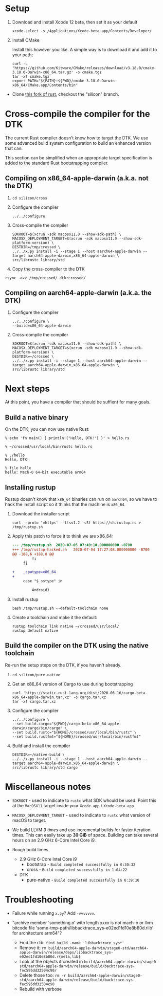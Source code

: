 # Setup

1. Download and install Xcode 12 beta, then set it as your default

    ```
    xcode-select -s /Applications/Xcode-beta.app/Contents/Developer/
    ```

1. Install CMake

    Install this however you like. A simple way is to download it and add it to your path;

    ```
    curl -L 'https://github.com/Kitware/CMake/releases/download/v3.18.0/cmake-3.18.0-Darwin-x86_64.tar.gz' -o cmake.tgz
    tar -xf cmake.tgz
    export PATH="${PATH}:${PWD}/cmake-3.18.0-Darwin-x86_64/CMake.app/Contents/bin"
    ```

- Clone [this fork of rust][fork], checkout the "silicon" branch.

[fork]: https://github.com/shepmaster/rust

# Cross-compile the compiler for the DTK

The current Rust compiler doesn't know how to target the DTK. We use
some advanced build system configuration to build an enhanced version
that can.

This section can be simplified when an appropriate target
specification is added to the standard Rust bootstrapping compiler.

## Compiling on x86_64-apple-darwin (a.k.a. not the DTK)

1. `cd silicon/cross`

1. Configure the compiler

    ```
    ../../configure
    ```

1. Cross-compile the compiler

    ```
    SDKROOT=$(xcrun -sdk macosx11.0 --show-sdk-path) \
    MACOSX_DEPLOYMENT_TARGET=$(xcrun -sdk macosx11.0 --show-sdk-platform-version) \
    DESTDIR=/tmp/crossed \
    ../../x.py install -i --stage 1 --host aarch64-apple-darwin --target aarch64-apple-darwin,x86_64-apple-darwin \
    src/librustc library/std
    ```

1. Copy the cross-compiler to the DTK

```
rsync -avz /tmp/crossed/ dtk:crossed/
```

## Compiling on aarch64-apple-darwin (a.k.a. the DTK)

1. Configure the compiler

    ```
    ../../configure \
    --build=x86_64-apple-darwin
    ```

1. Cross-compile the compiler

    ```
    SDKROOT=$(xcrun -sdk macosx11.0 --show-sdk-path) \
    MACOSX_DEPLOYMENT_TARGET=$(xcrun -sdk macosx11.0 --show-sdk-platform-version) \
    DESTDIR=~/crossed \
    ../../x.py install -i --stage 1 --host aarch64-apple-darwin --target aarch64-apple-darwin,x86_64-apple-darwin \
    src/librustc library/std
    ```

# Next steps

At this point, you have a compiler that should be suffient for many goals.

## Build a native binary

On the DTK, you can now use native Rust:

```
% echo 'fn main() { println!("Hello, DTK!") }' > hello.rs

% ~/crossed/usr/local/bin/rustc hello.rs

% ./hello
Hello, DTK!

% file hello
hello: Mach-O 64-bit executable arm64
```

## Installing rustup

Rustup doesn't know that `x86_64` binaries can run on `aarch64`, so we
have to hack the install script so it thinks that the machine is
`x86_64`.

1. Download the installer script

    ```
    curl --proto '=https' --tlsv1.2 -sSf https://sh.rustup.rs > /tmp/rustup.sh
    ```

1. Apply this patch to force it to think we are x86_64:

    ```diff
    --- /tmp/rustup.sh  2020-07-05 07:49:10.000000000 -0700
    +++ /tmp/rustup-hacked.sh   2020-07-04 17:27:08.000000000 -0700
    @@ -188,6 +188,8 @@
             fi
         fi

    +    _cputype=x86_64
    +
         case "$_ostype" in

             Android)
    ```

1. Install rustup

    ```
    bash /tmp/rustup.sh --default-toolchain none
    ```

1. Create a toolchain and make it the default:

    ```
    rustup toolchain link native ~/crossed/usr/local/
    rustup default native
    ```

## Build the compiler on the DTK using the native toolchain

Re-run the setup steps on the DTK, if you haven't already.

1. `cd silicon/pure-native`

1. Get an x86_64 version of Cargo to use during bootstrapping

    ```
    curl 'https://static.rust-lang.org/dist/2020-06-16/cargo-beta-x86_64-apple-darwin.tar.xz' -o cargo.tar.xz
    tar -xf cargo.tar.xz
    ```

1. Configure the compiler

    ```
    ../../configure \
    --set build.cargo="${PWD}/cargo-beta-x86_64-apple-darwin/cargo/bin/cargo" \
    --set build.rustc="${HOME}/crossed/usr/local/bin/rustc" \
    --set build.rustfmt="${HOME}/crossed/usr/local/bin/rustfmt"
    ```

1. Build and install the compiler

    ```
    DESTDIR=~/native-build \
    ../../x.py install -i --stage 1 --host aarch64-apple-darwin --target aarch64-apple-darwin,x86_64-apple-darwin \
    src/librustc library/std cargo
    ```

# Miscellaneous notes

- `SDKROOT` - used to indicate to `rustc` what SDK whould be
  used. Point this at the `MacOSX11` target inside your `Xcode.app` /
  `Xcode-beta.app`

- `MACOSX_DEPLOYMENT_TARGET` - used to indicate to `rustc` what
  version of macOS to target.

- We build LLVM *3 times* and use incremental builds for faster
  iteration times. This can easily take up **30 GiB** of
  space. Building can take several hours on an 2.9 GHz 6-Core Intel
  Core i9.

- Rough build times
  - 2.9 GHz 6-Core Intel Core i9
    - bootstrap - `Build completed successfully in 0:30:32`
    - cross - `Build completed successfully in 1:04:22`
  - DTK
    - pure-native - `Build completed successfully in 0:39:10`

# Troubleshooting

- Failure while running `x.py`? Add `-vvvvvvv`.

- "archive member 'something.o' with length xxxx is not mach-o or llvm bitcode file 'some-tmp-path/libbacktrace_sys-e02ed1fd10e8b80d.rlib' for architecture arm64"?
  - Find the rlib: `find build -name 'libbacktrace_sys*'`
  - Remove it: `rm build/aarch64-apple-darwin/stage0-std/aarch64-apple-darwin/release/deps/libbacktrace_sys-e02ed1fd10e8b80d.r{meta,lib}`
  - Look at the objects it created in `build/aarch64-apple-darwin/stage0-std/aarch64-apple-darwin/release/build/backtrace-sys-fec595dd32504c90/`
  - Delete those too: `rm -r build/aarch64-apple-darwin/stage0-std/aarch64-apple-darwin/release/build/backtrace-sys-fec595dd32504c90`
  - Rebuild with verbose
